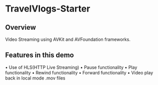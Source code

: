 # TravelVlogs-Starter

## Overview

Video Streaming using AVKit and AVFoundation frameworks.

## Features in this demo

• Use of HLS(HTTP Live Streaming)
• Pause functionality
• Play functionality
• Rewind functionality
• Forward functionality
• Video play back in local mode .mov files

